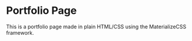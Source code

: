 # Portfolio Page

This is a portfolio page made in plain HTML/CSS using the MaterializeCSS framework.

